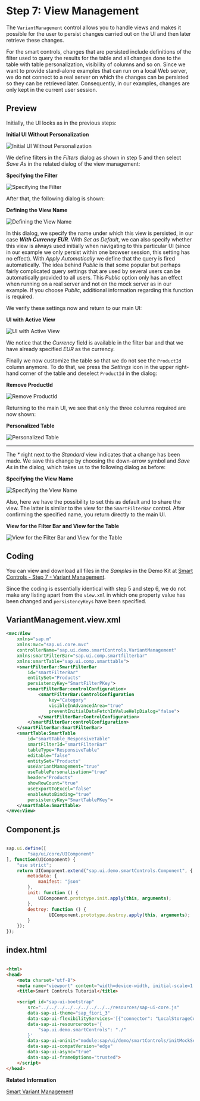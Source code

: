 <!-- loio97fc0eaaf8b045779878ea829586da1a -->

# Step 7: View Management

The `VariantManagement` control allows you to handle views and makes it possible for the user to persist changes carried out on the UI and then later retrieve these changes.

For the smart controls, changes that are persisted include definitions of the filter used to query the results for the table and all changes done to the table with table personalization, visibility of columns and so on. Since we want to provide stand-alone examples that can run on a local Web server, we do not connect to a real server on which the changes can be persisted so they can be retrieved later. Consequently, in our examples, changes are only kept in the current user session.



## Preview

Initially, the UI looks as in the previous steps:

   
  
**Initial UI Without Personalization**

 ![](images/Smart_Controls_Tutorial_Step_07a_398466e.png "Initial UI Without Personalization") 

We define filters in the *Filters* dialog as shown in step 5 and then select *Save As* in the related dialog of the view management:

   
  
**Specifying the Filter**

 ![](images/Smart_Controls_Tutorial_Step_07b_551f525.png "Specifying the Filter") 

After that, the following dialog is shown:

   
  
**Defining the View Name**

 ![](images/Smart_Controls_Tutorial_Step_07c_a51c238.png "Defining the View Name") 

In this dialog, we specify the name under which this view is persisted, in our case ***With Currency EUR***. With *Set as Default*, we can also specify whether this view is always used initially when navigating to this particular UI \(since in our example we only persist within one browser session, this setting has no effect\). With *Apply Automatically* we define that the query is fired automatically. The idea behind *Public* is that some popular but perhaps fairly complicated query settings that are used by several users can be automatically provided to all users. This *Public* option only has an effect when running on a real server and not on the mock server as in our example. If you choose *Public*, additional information regarding this function is required.

We verify these settings now and return to our main UI:

   
  
**UI with Active View**

 ![](images/Smart_Controls_Tutorial_Step_07d_de20dc1.png "UI with Active View") 

We notice that the *Currency* field is available in the filter bar and that we have already specified *EUR* as the currency.

Finally we now customize the table so that we do not see the `ProductId` column anymore. To do that, we press the *Settings* icon in the upper right-hand corner of the table and deselect `ProductId` in the dialog:

   
  
**Remove ProductId**

 ![](images/Smart_Controls_Tutorial_Step_07e_d07f29c.png "Remove ProductId") 

Returning to the main UI, we see that only the three columns required are now shown:

   
  
**Personalized Table**

 ![](images/Smart_Controls_Tutorial_Step_07f_1fd2e4c.png "Personalized Table") 

   
  
****

 

The *\** right next to the *Standard* view indicates that a change has been made. We save this change by choosing the down-arrow symbol and *Save As* in the dialog, which takes us to the following dialog as before:

   
  
**Specifying the View Name**

 ![](images/Smart_Controls_Tutorial_Step_07g_5d8cf84.png "Specifying the View Name") 

Also, here we have the possibility to set this as default and to share the view. The latter is similar to the view for the `SmartFilterBar` control. After confirming the specified name, you return directly to the main UI.

   
  
**View for the Filter Bar and View for the Table**

 ![](images/Smart_Controls_Tutorial_Step_07h_7bbfc17.png "View for the Filter Bar and View for the Table") 



## Coding

You can view and download all files in the *Samples* in the Demo Kit at [Smart Controls - Step 7 - Variant Management](https://ui5.sap.com/#/entity/sap.ui.comp.tutorial.smartControls/sample/sap.ui.comp.tutorial.smartControls.07).

Since the coding is essentially identical with step 5 and step 6, we do not make any listing apart from the `view.xml` in which one property value has been changed and `persistencyKeys` have been specified.



## VariantManagement.view.xml

```xml
<mvc:View 
	xmlns="sap.m"
	xmlns:mvc="sap.ui.core.mvc"
	controllerName="sap.ui.demo.smartControls.VariantManagement"
	xmlns:smartFilterBar="sap.ui.comp.smartfilterbar"
	xmlns:smartTable="sap.ui.comp.smarttable">
	<smartFilterBar:SmartFilterBar 
		id="smartFilterBar"
		entitySet="Products"
		persistencyKey="SmartFilterPKey">
		<smartFilterBar:controlConfiguration>
			<smartFilterBar:ControlConfiguration
				key="Category" 
				visibleInAdvancedArea="true"
				preventInitialDataFetchInValueHelpDialog="false">
			</smartFilterBar:ControlConfiguration>
		</smartFilterBar:controlConfiguration>
	</smartFilterBar:SmartFilterBar>
	<smartTable:SmartTable 
		id="smartTable_ResponsiveTable"
		smartFilterId="smartFilterBar" 
		tableType="ResponsiveTable" 
		editable="false"
		entitySet="Products" 
		useVariantManagement="true"
		useTablePersonalisation="true" 
		header="Products" 
		showRowCount="true"
		useExportToExcel="false" 
		enableAutoBinding="true"
		persistencyKey="SmartTablePKey">
	</smartTable:SmartTable>
</mvc:View>
```



<a name="loio97fc0eaaf8b045779878ea829586da1a__section_vwt_g1g_l3b"/>

## Component.js

```js

sap.ui.define([
        "sap/ui/core/UIComponent"
], function(UIComponent) {
    "use strict";
    return UIComponent.extend("sap.ui.demo.smartControls.Component", {
        metadata: {
            manifest: "json"
        },
        init: function () {
            UIComponent.prototype.init.apply(this, arguments);
        },
        destroy: function () {
                UIComponent.prototype.destroy.apply(this, arguments);
        }
    });
});
```



<a name="loio97fc0eaaf8b045779878ea829586da1a__section_pmf_hln_ppb"/>

## index.html

```html

<html>
<head>
	<meta charset="utf-8">
	<meta name="viewport" content="width=device-width, initial-scale=1.0">
	<title>Smart Controls Tutorial</title>

	<script id="sap-ui-bootstrap"
		src="../../../../../../../../../resources/sap-ui-core.js"
		data-sap-ui-theme="sap_fiori_3"
		data-sap-ui-flexibilityServices='[{"connector": "LocalStorageConnector"}]'
		data-sap-ui-resourceroots='{
			"sap.ui.demo.smartControls": "./"
		}'
		data-sap-ui-oninit="module:sap/ui/demo/smartControls/initMockServer"
		data-sap-ui-compatVersion="edge"
		data-sap-ui-async="true"
		data-sap-ui-frameOptions="trusted">
	</script>
</head>
```

**Related Information**  


[Smart Variant Management](../10_More_About_Controls/smart-variant-management-06a4c3a.md "The sap.ui.comp.smartvariants.SmartVariantManagement control provides an interface to enable a simple integration of the sap.ui.comp.variants.VariantManagement control and access to the SAPUI5 flexibility back end for easy communication.")

